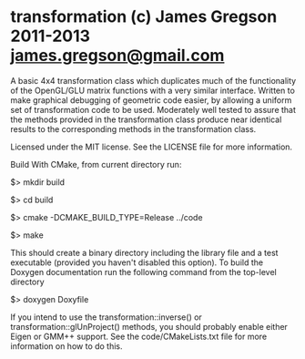 transformation
(c) James Gregson 2011-2013
james.gregson@gmail.com
==============

A basic 4x4 transformation class which duplicates much of the functionality of the OpenGL/GLU matrix functions with a very similar interface.  Written to make graphical debugging of geometric code easier, by allowing a uniform set of transformation code to be used. Moderately well tested to assure that the methods provided in the transformation class produce near identical results to the corresponding methods in the transformation class.

Licensed under the MIT license. See the LICENSE file for more information.

Build With CMake, from current directory run:

$> mkdir build

$> cd build

$> cmake -DCMAKE_BUILD_TYPE=Release ../code 

$> make

This should create a binary directory including the library file and a test executable (provided you haven't disabled this option). To build the Doxygen documentation run the following command from the top-level directory

$> doxygen Doxyfile

If you intend to use the transformation::inverse() or transformation::glUnProject() methods, you should probably enable either Eigen or GMM++ support. See the code/CMakeLists.txt file for more information on how to do this.